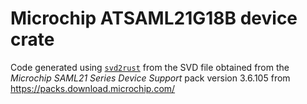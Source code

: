 # Microchip ATSAML21G18B device crate

Code generated using [`svd2rust`](https://docs.rs/svd2rust/) from the SVD file obtained from the _Microchip SAML21 Series Device Support_ pack version 3.6.105 from https://packs.download.microchip.com/

